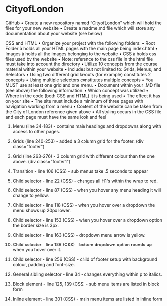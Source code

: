 ﻿# CityofLondon

GitHub
• Create a new repository named “CityofLondon” which will hold the files for your new website
• Create a readme.md file which will store any documentation about your website (see below)

CSS and HTML
• Organize your project with the following folders:
• Root Folder à holds all your HTML pages with the main page being index.html
• Images à holds all the images belonging to the website
• CSS à holds css files used by the website
• Note: reference to the css file in the html file must take into account the directory
• Utilize 10 concepts from the course material within your website
• Includes but not limited to: Grids, Menus, and Selectors
• Using two different grid layouts (for example) constitutes 2 concepts
• Using multiple selectors constitutes multiple concepts
• You MUST use at least one grid and one menu. 
• Document within your .MD file (see above) the following information:
• Which concept was utilized
• Where in the code (both CSS and HTML) it is being used
• The effect it has on your site
• The site must include a minimum of three pages with navigation working from a menu
• Content of the website can be taken from the City of London reference given above
• All styling occurs in the CSS file and each page must have the same look and feel

1. Menu (line 34-183) - contains main headings and dropdowns along with access to other pages.

2. Grids (line 240-253) - added a 3 column grid for the footer. (div class="footer")

3. Grid (line 263-276) - 3 column grid with different colour than the one above. (div class="footer1")

4. Transition - line 106 (CSS) - sub menus take .5 seconds to appear 

5. Child selector - line 22 (CSS) - changes all H1's within the wrap to red.
                  
6. Child selector -  line 87 (CSS) - when you hover any menu heading it will change to yellow.
                  
7. Child selector -  line 118 (CSS) - when you hover over a dropdown the menu shows up 20px lower. 
                  
8. Child selector -  line 153 (CSS) - when you hover over a dropdown option the border size is 3px.

9. Child selector -  line 163 (CSS) - dropdown menu arrow is yellow.
                  
10. Child selector -  line 186 (CSS) - bottom dropdown option rounds up when you hover over it.

11. Child selector -  line 256 (CSS) - child of footer setup with background colour, padding and font-size.

12. General sibling selector - line 34 - changes everything within p to italics.
                  
13. Block element - line 125, 139 (CSS) - sub menu items are listed in block form

14. Inline element - line 301 (CSS) - main menu items are listed in inline form


